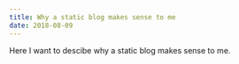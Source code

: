 ```yaml
---
title: Why a static blog makes sense to me
date: 2018-08-09
---
```


Here I want to descibe why a static blog makes sense to me.